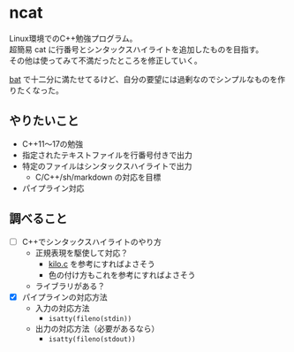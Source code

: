 # ncat
Linux環境でのC++勉強プログラム。\
超簡易 cat に行番号とシンタックスハイライトを追加したものを目指す。 \
その他は使ってみて不満だったところを修正していく。

[bat](https://github.com/sharkdp/bat) で十二分に満たせてるけど、自分の要望には過剰なのでシンプルなものを作りたくなった。

## やりたいこと
- C++11～17の勉強
- 指定されたテキストファイルを行番号付きで出力
- 特定のファイルはシンタックスハイライトで出力
  - C/C++/sh/markdown の対応を目標
- パイプライン対応

## 調べること
- [ ] C++でシンタックスハイライトのやり方
  - 正規表現を駆使して対応？
    - [kilo.c](https://github.com/antirez/kilo/blob/master/kilo.c) を参考にすればよさそう
    - 色の付け方もこれを参考にすればよさそう
  - ライブラリがある？
- [x] パイプラインの対応方法
  - 入力の対応方法
    - `isatty(fileno(stdin))`
  - 出力の対応方法（必要があるなら）
    - `isatty(fileno(stdout))`
